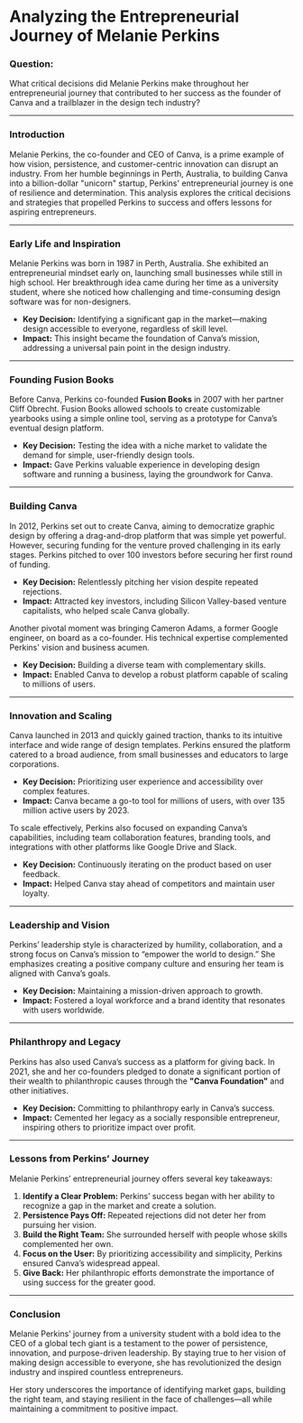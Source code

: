 # Analyzing the Entrepreneurial Journey of Melanie Perkins  

### Question:  
What critical decisions did Melanie Perkins make throughout her entrepreneurial journey that contributed to her success as the founder of Canva and a trailblazer in the design tech industry?  

---

### Introduction  
Melanie Perkins, the co-founder and CEO of Canva, is a prime example of how vision, persistence, and customer-centric innovation can disrupt an industry. From her humble beginnings in Perth, Australia, to building Canva into a billion-dollar "unicorn" startup, Perkins' entrepreneurial journey is one of resilience and determination. This analysis explores the critical decisions and strategies that propelled Perkins to success and offers lessons for aspiring entrepreneurs.  

---

### Early Life and Inspiration  
Melanie Perkins was born in 1987 in Perth, Australia. She exhibited an entrepreneurial mindset early on, launching small businesses while still in high school. Her breakthrough idea came during her time as a university student, where she noticed how challenging and time-consuming design software was for non-designers.  

- **Key Decision:** Identifying a significant gap in the market—making design accessible to everyone, regardless of skill level.  
- **Impact:** This insight became the foundation of Canva’s mission, addressing a universal pain point in the design industry.  

---

### Founding Fusion Books  
Before Canva, Perkins co-founded **Fusion Books** in 2007 with her partner Cliff Obrecht. Fusion Books allowed schools to create customizable yearbooks using a simple online tool, serving as a prototype for Canva’s eventual design platform.  

- **Key Decision:** Testing the idea with a niche market to validate the demand for simple, user-friendly design tools.  
- **Impact:** Gave Perkins valuable experience in developing design software and running a business, laying the groundwork for Canva.  

---

### Building Canva  
In 2012, Perkins set out to create Canva, aiming to democratize graphic design by offering a drag-and-drop platform that was simple yet powerful. However, securing funding for the venture proved challenging in its early stages. Perkins pitched to over 100 investors before securing her first round of funding.  

- **Key Decision:** Relentlessly pitching her vision despite repeated rejections.  
- **Impact:** Attracted key investors, including Silicon Valley-based venture capitalists, who helped scale Canva globally.  

Another pivotal moment was bringing Cameron Adams, a former Google engineer, on board as a co-founder. His technical expertise complemented Perkins' vision and business acumen.  

- **Key Decision:** Building a diverse team with complementary skills.  
- **Impact:** Enabled Canva to develop a robust platform capable of scaling to millions of users.  

---

### Innovation and Scaling  
Canva launched in 2013 and quickly gained traction, thanks to its intuitive interface and wide range of design templates. Perkins ensured the platform catered to a broad audience, from small businesses and educators to large corporations.  

- **Key Decision:** Prioritizing user experience and accessibility over complex features.  
- **Impact:** Canva became a go-to tool for millions of users, with over 135 million active users by 2023.  

To scale effectively, Perkins also focused on expanding Canva’s capabilities, including team collaboration features, branding tools, and integrations with other platforms like Google Drive and Slack.  

- **Key Decision:** Continuously iterating on the product based on user feedback.  
- **Impact:** Helped Canva stay ahead of competitors and maintain user loyalty.  

---

### Leadership and Vision  
Perkins’ leadership style is characterized by humility, collaboration, and a strong focus on Canva’s mission to “empower the world to design.” She emphasizes creating a positive company culture and ensuring her team is aligned with Canva’s goals.  

- **Key Decision:** Maintaining a mission-driven approach to growth.  
- **Impact:** Fostered a loyal workforce and a brand identity that resonates with users worldwide.  

---

### Philanthropy and Legacy  
Perkins has also used Canva’s success as a platform for giving back. In 2021, she and her co-founders pledged to donate a significant portion of their wealth to philanthropic causes through the **"Canva Foundation"** and other initiatives.  

- **Key Decision:** Committing to philanthropy early in Canva’s success.  
- **Impact:** Cemented her legacy as a socially responsible entrepreneur, inspiring others to prioritize impact over profit.  

---

### Lessons from Perkins’ Journey  
Melanie Perkins’ entrepreneurial journey offers several key takeaways:  

1. **Identify a Clear Problem:** Perkins’ success began with her ability to recognize a gap in the market and create a solution.  
2. **Persistence Pays Off:** Repeated rejections did not deter her from pursuing her vision.  
3. **Build the Right Team:** She surrounded herself with people whose skills complemented her own.  
4. **Focus on the User:** By prioritizing accessibility and simplicity, Perkins ensured Canva’s widespread appeal.  
5. **Give Back:** Her philanthropic efforts demonstrate the importance of using success for the greater good.  

---

### Conclusion  
Melanie Perkins’ journey from a university student with a bold idea to the CEO of a global tech giant is a testament to the power of persistence, innovation, and purpose-driven leadership. By staying true to her vision of making design accessible to everyone, she has revolutionized the design industry and inspired countless entrepreneurs.  

Her story underscores the importance of identifying market gaps, building the right team, and staying resilient in the face of challenges—all while maintaining a commitment to positive impact.